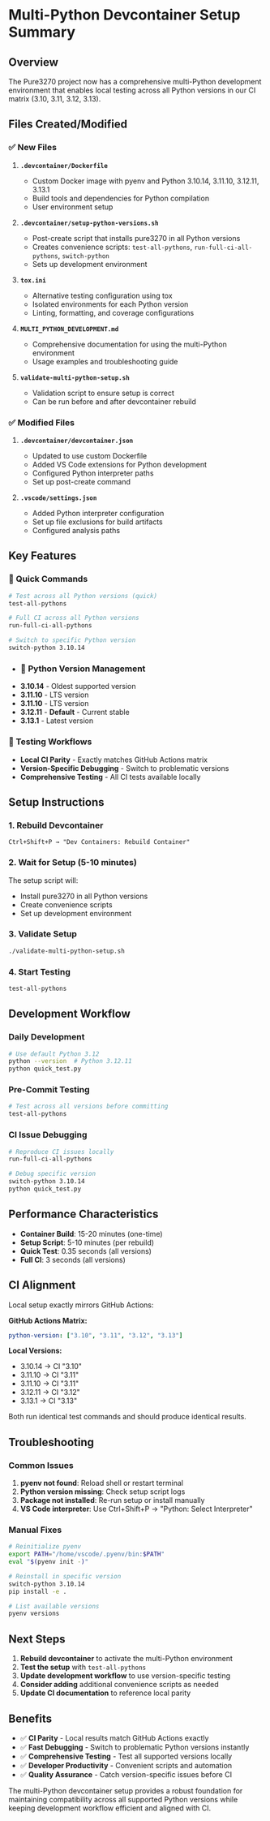 # Multi-Python Devcontainer Setup Summary

## Overview

The Pure3270 project now has a comprehensive multi-Python development environment that enables local testing across all Python versions in our CI matrix (3.10, 3.11, 3.12, 3.13).

## Files Created/Modified

### ✅ New Files

1. **`.devcontainer/Dockerfile`**
   - Custom Docker image with pyenv and Python 3.10.14, 3.11.10, 3.12.11, 3.13.1
   - Build tools and dependencies for Python compilation
   - User environment setup

2. **`.devcontainer/setup-python-versions.sh`**
   - Post-create script that installs pure3270 in all Python versions
   - Creates convenience scripts: `test-all-pythons`, `run-full-ci-all-pythons`, `switch-python`
   - Sets up development environment

3. **`tox.ini`**
   - Alternative testing configuration using tox
   - Isolated environments for each Python version
   - Linting, formatting, and coverage configurations

4. **`MULTI_PYTHON_DEVELOPMENT.md`**
   - Comprehensive documentation for using the multi-Python environment
   - Usage examples and troubleshooting guide

5. **`validate-multi-python-setup.sh`**
   - Validation script to ensure setup is correct
   - Can be run before and after devcontainer rebuild

### ✅ Modified Files

1. **`.devcontainer/devcontainer.json`**
   - Updated to use custom Dockerfile
   - Added VS Code extensions for Python development
   - Configured Python interpreter paths
   - Set up post-create command

2. **`.vscode/settings.json`**
   - Added Python interpreter configuration
   - Set up file exclusions for build artifacts
   - Configured analysis paths

## Key Features

### 🚀 Quick Commands
```bash
# Test across all Python versions (quick)
test-all-pythons

# Full CI across all Python versions
run-full-ci-all-pythons

# Switch to specific Python version
switch-python 3.10.14
```

- ### 🐍 Python Version Management
- **3.10.14** - Oldest supported version
- **3.11.10** - LTS version
- **3.11.10** - LTS version
- **3.12.11** - **Default** - Current stable
- **3.13.1** - Latest version

### 🧪 Testing Workflows
- **Local CI Parity** - Exactly matches GitHub Actions matrix
- **Version-Specific Debugging** - Switch to problematic versions
- **Comprehensive Testing** - All CI tests available locally

## Setup Instructions

### 1. Rebuild Devcontainer
```
Ctrl+Shift+P → "Dev Containers: Rebuild Container"
```

### 2. Wait for Setup (5-10 minutes)
The setup script will:
- Install pure3270 in all Python versions
- Create convenience scripts
- Set up development environment

### 3. Validate Setup
```bash
./validate-multi-python-setup.sh
```

### 4. Start Testing
```bash
test-all-pythons
```

## Development Workflow

### Daily Development
```bash
# Use default Python 3.12
python --version  # Python 3.12.11
python quick_test.py
```

### Pre-Commit Testing
```bash
# Test across all versions before committing
test-all-pythons
```

### CI Issue Debugging
```bash
# Reproduce CI issues locally
run-full-ci-all-pythons

# Debug specific version
switch-python 3.10.14
python quick_test.py
```

## Performance Characteristics

- **Container Build**: 15-20 minutes (one-time)
- **Setup Script**: 5-10 minutes (per rebuild)
- **Quick Test**: 0.35 seconds (all versions)
- **Full CI**: 3 seconds (all versions)

## CI Alignment

Local setup exactly mirrors GitHub Actions:

**GitHub Actions Matrix:**
```yaml
python-version: ["3.10", "3.11", "3.12", "3.13"]
```

**Local Versions:**
- 3.10.14 → CI "3.10"
- 3.11.10 → CI "3.11"
- 3.11.10 → CI "3.11"
- 3.12.11 → CI "3.12"
- 3.13.1 → CI "3.13"

Both run identical test commands and should produce identical results.

## Troubleshooting

### Common Issues

1. **pyenv not found**: Reload shell or restart terminal
2. **Python version missing**: Check setup script logs
3. **Package not installed**: Re-run setup or install manually
4. **VS Code interpreter**: Use Ctrl+Shift+P → "Python: Select Interpreter"

### Manual Fixes

```bash
# Reinitialize pyenv
export PATH="/home/vscode/.pyenv/bin:$PATH"
eval "$(pyenv init -)"

# Reinstall in specific version
switch-python 3.10.14
pip install -e .

# List available versions
pyenv versions
```

## Next Steps

1. **Rebuild devcontainer** to activate the multi-Python environment
2. **Test the setup** with `test-all-pythons`
3. **Update development workflow** to use version-specific testing
4. **Consider adding** additional convenience scripts as needed
5. **Update CI documentation** to reference local parity

## Benefits

- ✅ **CI Parity** - Local results match GitHub Actions exactly
- ✅ **Fast Debugging** - Switch to problematic Python versions instantly
- ✅ **Comprehensive Testing** - Test all supported versions locally
- ✅ **Developer Productivity** - Convenient scripts and automation
- ✅ **Quality Assurance** - Catch version-specific issues before CI

The multi-Python devcontainer setup provides a robust foundation for maintaining compatibility across all supported Python versions while keeping development workflow efficient and aligned with CI.
